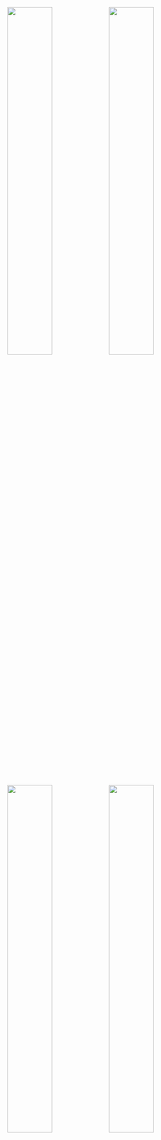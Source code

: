 
<!-- ![github stats](https://github-readme-stats.vercel.app/api?username=defun99&theme=nightowl&show_icons=true&hide_border=true) -->


<!-- ![](https://img.shields.io/badge/OS-Mac-informational?style=flat&logo=apple&logoColor=white&color=7f7d7c)
![](https://img.shields.io/badge/Editor-PyCharm-informational?style=flat&logo=PyCharm&logoColor=white&color=d0b49f) -->


[<img src="https://wakatime.com/share/@defun99/8d65c83a-ddd9-4a53-9aed-f7dd76567119.svg" width="45%"/>](https://wakatime.com/share/@defun99/8d65c83a-ddd9-4a53-9aed-f7dd76567119.svg) [<img src="https://wakatime.com/share/@defun99/6984f83f-167d-4a0c-a2b2-153056e6ed35.svg" width="45%"/>](https://wakatime.com/share/@defun99/6984f83f-167d-4a0c-a2b2-153056e6ed35.svg)

[<img src="https://wakatime.com/share/@defun99/00015e50-3963-4c6e-9570-12ea57b2abfe.svg" width="45%"/>](https://wakatime.com/share/@defun99/00015e50-3963-4c6e-9570-12ea57b2abfe.svg) [<img src="https://wakatime.com/share/@defun99/be5904f5-ee5a-4d6c-942c-0cee85193b6e.svg" width="45%"/>](https://wakatime.com/share/@defun99/be5904f5-ee5a-4d6c-942c-0cee85193b6e.svg)


<!-- ![image](https://www.codewars.com/users/onecoldwhiteday/badges/small) -->


<!-- #### Current stack: -->
<!-- ![](https://img.shields.io/badge/Vue-informational?style=flat&logo=v&logoColor=white&color=39918c) -->
<!-- ![](https://img.shields.io/badge/Typescript-informational?style=flat&logo=Typescript&logoColor=white&color=2f435a) -->
<!-- ![](https://img.shields.io/badge/Angular-informational?style=flat&logo=Angular&logoColor=white&color=933b27) -->

<!-- ![](https://img.shields.io/badge/Node.js-informational?style=flat&logo=Node.js&logoColor=white&color=39918c) -->
<!-- ![](https://img.shields.io/badge/Express-informational?style=flat&logo=Typescript&logoColor=white&color=2f435a) -->
<!-- ![](https://img.shields.io/badge/Mongo-informational?style=flat&logo=MongoDB&logoColor=white&color=39918c) -->



<!-- #### Some experience with:
![](https://img.shields.io/badge/Python-informational?style=flat&logo=Python&logoColor=white&color=39918c)
![](https://img.shields.io/badge/Django-informational?style=flat&logo=Django&logoColor=white&color=39918c)
![](https://img.shields.io/badge/PortgreSQL-informational?style=flat&logo=postgresql&logoColor=white&color=3792cb)
#### Interested with:
![](https://img.shields.io/badge/Python-informational?style=flat&logo=Python&logoColor=white&color=39918c)
![](https://img.shields.io/badge/Julia-informational?style=flat&logo=Julia&logoColor=white&color=b1a7d1)
![](https://img.shields.io/badge/SQL-informational?style=flat&logo=sql&logoColor=white&color=3792cb) -->

<!-- ![](https://img.shields.io/badge/C&#9839;-informational?style=flat&logo=c-sharp&logoColor=black&color=f5f5f5) -->
<!-- ![](https://img.shields.io/badge/D3.js/p5.js/Processing-informational?style=flat&logo=Tableau&logoColor=white&color=ff8b3d) -->
<!--![](https://img.shields.io/badge/Julia-informational?style=flat&logo=Julia&logoColor=white&color=DA70D6) -->

<!-- ![](https://img.shields.io/badge/Node.js-informational?style=flat&logo=Node.js&logoColor=white&color=39918c) -->

<!-- ![](https://img.shields.io/badge/R-informational?style=flat&logo=R&logoColor=white&color=187bcd) -->

<!--![](https://img.shields.io/badge/Go-informational?style=flat&logo=Go&logoColor=white&color=3792cb)-->
<!--![](https://img.shields.io/badge/Python-informational?style=flat&logo=Python&logoColor=white&color=228B22) -->

<!-- ![](https://img.shields.io/badge/Unity/C&#9839;-Informational?style=flat&logo=unity&logoColor=white&color=00008B) -->
<!-- ![](https://img.shields.io/badge/Rust-informational?style=flat&logo=Rust&logoColor=white&color=ab6b51) -->

<!-- ![](https://img.shields.io/badge/OpenGL-informational?style=flat&logo=OpenGL&logoColor=white&color=blue)
![](https://img.shields.io/badge/WebGL-informational?style=flat&logo=WebGL&logoColor=white&color=red) -->

<!-- <a href="https://observablehq.com/d/16abef2c19828e52"><img src="untitled (1).svg"></a> -->


<!-- ![](https://img.shields.io/badge/Rust-informational?style=flat&logo=Rust&logoColor=white&color=865840)
![](https://img.shields.io/badge/Haskell-informational?style=flat&logo=Haskell&logoColor=white&color=7b33fb)  -->


<!-- ![](https://img.shields.io/badge/Python-informational?style=flat&logo=Python&logoColor=white&color=296d98)
![](https://img.shields.io/badge/PostgreSQL-informational?style=flat&logo=PostgreSQL&logoColor=white&color=296d98) -->

<!-- <a href="https://wakatime.com"><img src="https://wakatime.com/share/@defun99/18e0e2ac-a468-4feb-8ea2-258151bb2672.png" /></a> -->
<!-- <a href="https://wakatime.com"><img src="https://wakatime.com/share/@defun99/af02bf10-ea2b-42b4-ae4b-0a982dc9841c.png" /></a> -->

<!-- <a href="https://wakatime.com"><img src="https://wakatime.com/share/@defun99/59205e29-42f8-4a60-b0b7-1398ec3ee921.png" /></a> -->

<!--
**defun99/defun99** is a ✨ _special_ ✨ repository because its `README.md` (this file) appears on your GitHub profile.


Here are some ideas to get you started:

- 🔭 I’m currently working on Express API + Mongo
- 🌱 I’m currently learning server-side programming and Huskell
- 💬 Ask me about anything
- 😄 Pronouns: Nik
- ⚡ Fun fact: ...
-->
